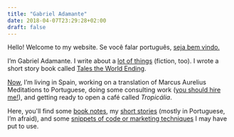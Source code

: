 ```yaml
---
title: "Gabriel Adamante"
date: 2018-04-07T23:29:28+02:00
draft: false
---
```


Hello! Welcome to my website. Se você falar português, [seja bem vindo.](/ "seja bem vindo")

I’m Gabriel Adamante. I write about a [lot of things](#) (fiction, too). I wrote a short story book called [Tales the World Ending](#). 

[Now](#), I’m living in Spain, working on a translation of Marcus Aurelius Meditations to Portuguese, doing some consulting work ([you should hire me!](#)), and getting ready to open a café called *Tropicália*. 

Here, you'll find some [book notes](#), my [short stories](#) (mostly in Portuguese, I’m afraid), and some [snippets of code or marketing techniques](#) I may have put to use.